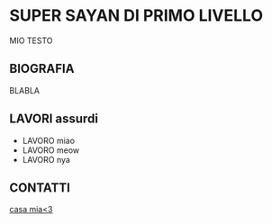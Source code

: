 # SUPER SAYAN DI PRIMO LIVELLO

MIO TESTO

## BIOGRAFIA
BLABLA

## LAVORI assurdi

- LAVORO miao
- LAVORO meow
- LAVORO nya

## CONTATTI

[casa mia<3](https://www.youtube.com/watch?v=p5rtHdk8Q64&t=30s)
